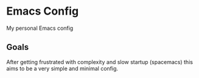# Emacs Config

My personal Emacs config

## Goals

After getting frustrated with complexity and slow startup (spacemacs) this aims to be a very simple and minimal config.
